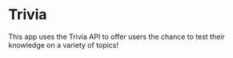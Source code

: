 # Trivia
This app uses the Trivia API to offer users the chance to test their knowledge on a variety of topics!
